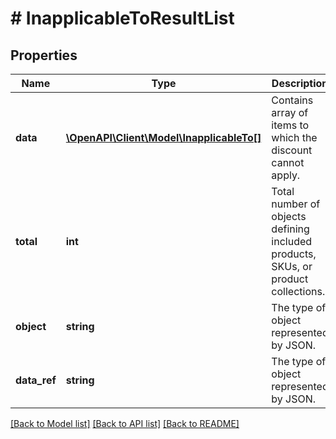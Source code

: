 # # InapplicableToResultList

## Properties

Name | Type | Description | Notes
------------ | ------------- | ------------- | -------------
**data** | [**\OpenAPI\Client\Model\InapplicableTo[]**](InapplicableTo.md) | Contains array of items to which the discount cannot apply. |
**total** | **int** | Total number of objects defining included products, SKUs, or product collections. |
**object** | **string** | The type of object represented by JSON. | [default to 'list']
**data_ref** | **string** | The type of object represented by JSON. | [default to 'data']

[[Back to Model list]](../../README.md#models) [[Back to API list]](../../README.md#endpoints) [[Back to README]](../../README.md)
